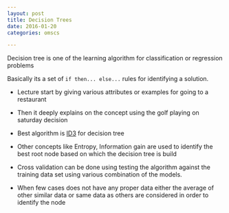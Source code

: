 ```yaml
---
layout: post
title: Decision Trees
date: 2016-01-20
categories: omscs

---
```


Decision tree is one of the learning algorithm for classification or regression problems

Basically its a set of `if then... else...` rules for identifying a solution.

* Lecture start by giving various attributes or examples for going to a restaurant

* Then it deeply explains on the concept using the golf playing on saturday decision

* Best algorithm is [ID3](https://en.wikipedia.org/wiki/ID3_algorithm) for decision tree

* Other concepts like Entropy, Information gain are used to identify the best root node based on which the decision tree is build

* Cross validation can be done using testing the algorithm against the training data set using various combination of the models.

* When few cases does not have any proper data either the average of other similar data or same data as others are considered in order to identify the node

 